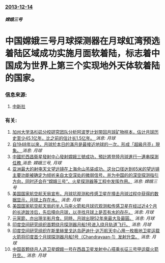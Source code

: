 ### [2013-12-14](/news/2013/12/14/index.md)

##### 嫦娥三号
#  中国嫦娥三号月球探测器在月球虹湾预选着陆区域成功实施月面软着陆，标志着中国成为世界上第三个实现地外天体软着陆的国家。 




### 信息来源:

1. [中新社](http://www.chinanews.com/mil/2013/12-14/5619999.shtml)

### 有关:

1. [加州大学洛杉矶分校研究团队分析阿波罗计划带回月球矿物样本，估计月球历史至少45.1亿年，比之前的估计长1.5亿年。 ](/zh/news/2017/01/13/加州大学洛杉矶分校研究团队分析阿波罗计划带回月球矿物样本-估计月球历史至少451亿年-比之前的估计长15亿年.md) _消息: 月球_
2. [自1948年以來，月球於本日的滿月是最接近地球的一次，形成「超級月亮」現象。 ](/zh/news/2016/11/14/自1948年以來-月球於本日的滿月是最接近地球的一次-形成-超級月亮-現象.md) _消息: 月球_
3. [ 中國於西昌衛星發射中心發射嫦娥三號成功，預計將登陸月球進行一連串探測任務 ](/zh/news/2013/12/2/中國於西昌衛星發射中心發射嫦娥三號成功-預計將登陸月球進行一連串探測任務.md) _消息: 嫦娥三号, 月球_
4. [亚洲最大的射电天文望远镜在上海佘山吊装成功。这台口径达到65米的望远镜主要功能被确定为倾听来自太空深处的微弱信号，并为中国的的深空探测指引方向，同时还会在“嫦娥三号”、火星探测器等工程中发挥作用。](/zh/news/2012/04/17/亚洲最大的射电天文望远镜在上海佘山吊装成功-这台口径达到65米的望远镜主要功能被确定为倾听来自太空深处的微弱信号-并为中.md) _消息: 嫦娥三号_
5. [美国国家航空航天局宣布，月球坑观测和传感卫星在撞击月球过程中获得的数据显示，月球上存在水。](/zh/news/2009/11/13/美国国家航空航天局宣布-月球坑观测和传感卫星在撞击月球过程中获得的数据显示-月球上存在水.md) _消息: 月球_
6. [ 美国国家航空航天局的半人马座火箭和月球坑观测和传感卫星在经过近4个月的长途跋涉后，先后撞向月球，以寻找月球上是否有水的存在。](/zh/news/2009/10/9/美国国家航空航天局的半人马座火箭和月球坑观测和传感卫星在经过近4个月的长途跋涉后-先后撞向月球-以寻找月球上是否有水的.md) _消息: 月球_
7. [元宵節，亦出現半影月食。同時，月球出現52年來最大及最圓。](/zh/news/2009/02/9/元宵節-亦出現半影月食-同時-月球出現52年來最大及最圓.md) _消息: 月球_
8. [印度空间研究组织首颗绕月探测器月船1号进入绕月轨道飞行。](/zh/news/2008/11/8/印度空间研究组织首颗绕月探测器月船1号进入绕月轨道飞行.md) _消息: 月球_
9. [印度空间研究组织在斯里赫里戈达岛萨迪什·达万航天中心用一枚极地卫星运载火箭将印度首个月球探测器月船1号（Chandrayaan-1）发射升空。](/zh/news/2008/10/22/印度空间研究组织在斯里赫里戈达岛萨迪什-达万航天中心用一枚极地卫星运载火箭将印度首个月球探测器月船1号-Chandray.md) _消息: 月球_
10. [中国首颗绕月人造卫星嫦娥一号在西昌卫星发射中心搭乘长征三号甲运载火箭升空。](/zh/news/2007/10/24/中国首颗绕月人造卫星嫦娥一号在西昌卫星发射中心搭乘长征三号甲运载火箭升空.md) _消息: 月球_
